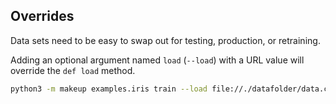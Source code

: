 ## Overrides

Data sets need to be easy to swap out for testing, production, or retraining.

Adding an optional argument named `load` (`--load`) with a URL value will override the `def load` method.

```sh
python3 -m makeup examples.iris train --load file://./datafolder/data.csv
```
